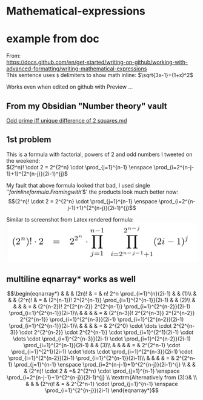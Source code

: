 # Mathematical-expressions

# example from doc

From:  
https://docs.github.com/en/get-started/writing-on-github/working-with-advanced-formatting/writing-mathematical-expressions  
This sentence uses `$` delimiters to show math inline:  $\sqrt{3x-1}+(1+x)^2$

Works even when edited on github with Preview ...

## From my Obsidian "Number theory" vault
[Odd prime iff unique difference of 2 squares.md](Number%20theory/Odd%20prime%20iff%20unique%20difference%20of%202%20squares.md)

## 1st problem 
This is a formula with factorial, powers of 2 and odd numbers I tweeted on the weekend:  
$(2^n)! \cdot 2 = 2^{2^n} \cdot  \prod_{j=1}^{n-1} \enspace  \prod_{i=2^{n-j-1}+1}^{2^{n-j}}(2i-1)^{j}$

My fault that above formula looked that bad, I used single '$' for inline formula.  
Framing with '$$' the products look much better now:  
$$(2^n)! \cdot 2 = 2^{2^n} \cdot  \prod_{j=1}^{n-1} \enspace  \prod_{i=2^{n-j-1}+1}^{2^{n-j}}(2i-1)^{j}$$

Similar to screenshot from Latex rendered formula:  
<kbd>
![factorial_pow2_odd.png](factorial_pow2_odd.png)
</kbd>

## multiline eqnarray* works as well

$$\begin{eqnarray*}
& & &     (2n)!    & = & n! 2^n \prod_{i=1}^{n}(2i-1) & & (1)\\
& & &     (2^n)!   & = & (2^{n-1})! 2^{2^{n-1}} \prod_{i=1}^{2^{n-1}}(2i-1) & & (2)\\
& & &              & = & (2^{n-2})! 2^{2^{n-2}} 2^{2^{n-1}} \prod_{i=1}^{2^{n-2}}(2i-1)  \prod_{i=1}^{2^{n-1}}(2i-1)\\
& & &              & = & (2^{n-3})! 2^{2^{n-3}} 2^{2^{n-2}} 2^{2^{n-1}} \prod_{i=1}^{2^{n-3}}(2i-1) \prod_{i=1}^{2^{n-2}}(2i-1)  \prod_{i=1}^{2^{n-1}}(2i-1)\\
& & &              & = & 2^{2^0} \cdot \dots \cdot 2^{2^{n-3}} \cdot 2^{2^{n-2}} \cdot 2^{2^{n-1}} \cdot \prod_{i=1}^{2^1}(2i-1) \cdot \dots \cdot \prod_{i=1}^{2^{n-3}}(2i-1) \cdot \prod_{i=1}^{2^{n-2}}(2i-1)  \prod_{i=1}^{2^{n-1}}(2i-1)  & & (3)\\
& & &              & = & 2^{2^n-1} \cdot \prod_{i=1}^{2^1}(2i-1) \cdot \dots \cdot \prod_{i=1}^{2^{n-3}}(2i-1) \cdot \prod_{i=1}^{2^{n-2}}(2i-1)  \prod_{i=1}^{2^{n-1}}(2i-1)\\
& & &              & = & 2^{2^n-1} \prod_{j=1}^{n-1} \enspace  \prod_{i=2^{n-j-1}+1}^{2^{n-j}}(2i-1)^{j} \\
& & &     (2^n)! \cdot 2  & =& 2^{2^n} \cdot  \prod_{j=1}^{n-1} \enspace  \prod_{i=2^{n-j-1}+1}^{2^{n-j}}(2i-1)^{j} \\
\textrm{Alternatively from (3):}& \\ 
& & &      (2^n)!   & = & 2^{2^n-1} \cdot \prod_{j=1}^{n-1} \enspace  \prod_{i=1}^{2^{n-j}}(2i-1) 
\end{eqnarray*}$$

